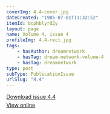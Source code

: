 ```yaml
---
coverImg: 4.4-cover.jpg
dateCreated: "1985-07-01T11:32:52"
itemId: bcphblyrd2y
layout: page
name: Volume 4, issue 4
profileImg: 4.4-rect.jpg
tags:
    - hasAuthor: dreamnetwork
    - hasTag: dream-network-volume-4
    - hasTag: dreamnetwork
type: post
subType: PublicationIssue
urlSlug: "4.4"
---
```


<p style="margin-block-end: 5px; margin-block-start: 5px;"><a href="../files/pdfs/Volume_4/4.4-Dream-Network-Bulletin_Volume-4-Number-4.pdf" download="">Download issue 4.4</a></p><p style="margin-block-end: 5px; margin-block-start: 5px;"><a href="../files/pdfs/Volume_4/4.4-Dream-Network-Bulletin_Volume-4-Number-4.pdf">View online</a></p>
